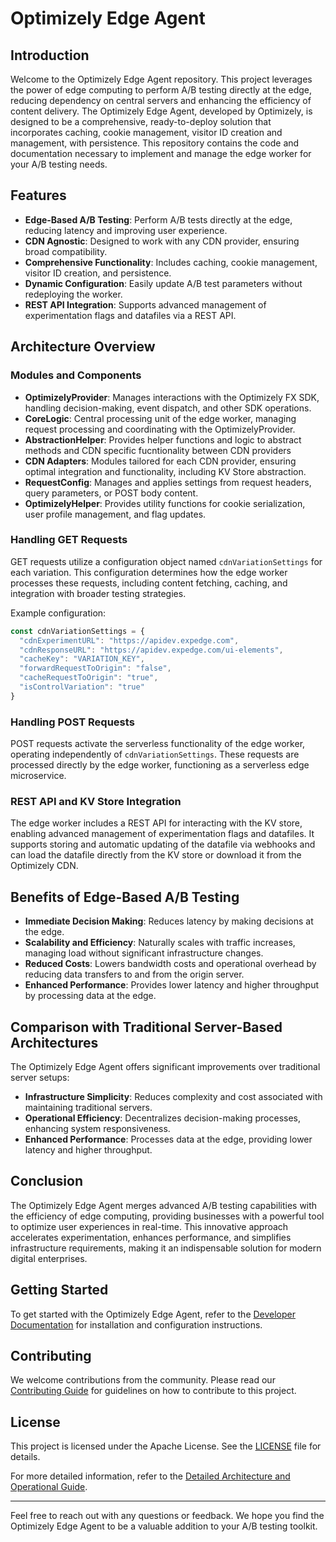 
# Optimizely Edge Agent

## Introduction

Welcome to the Optimizely Edge Agent repository. This project leverages the power of edge computing to perform A/B testing directly at the edge, reducing dependency on central servers and enhancing the efficiency of content delivery. The Optimizely Edge Agent, developed by Optimizely, is designed to be a comprehensive, ready-to-deploy solution that incorporates caching, cookie management, visitor ID creation and management, with persistence. This repository contains the code and documentation necessary to implement and manage the edge worker for your A/B testing needs.

## Features

- **Edge-Based A/B Testing**: Perform A/B tests directly at the edge, reducing latency and improving user experience.
- **CDN Agnostic**: Designed to work with any CDN provider, ensuring broad compatibility.
- **Comprehensive Functionality**: Includes caching, cookie management, visitor ID creation, and persistence.
- **Dynamic Configuration**: Easily update A/B test parameters without redeploying the worker.
- **REST API Integration**: Supports advanced management of experimentation flags and datafiles via a REST API.

## Architecture Overview

### Modules and Components

- **OptimizelyProvider**: Manages interactions with the Optimizely FX SDK, handling decision-making, event dispatch, and other SDK operations.
- **CoreLogic**: Central processing unit of the edge worker, managing request processing and coordinating with the OptimizelyProvider.
- **AbstractionHelper**: Provides helper functions and logic to abstract methods and CDN specific fucntionality between CDN providers
- **CDN Adapters**: Modules tailored for each CDN provider, ensuring optimal integration and functionality, including KV Store abstraction.
- **RequestConfig**: Manages and applies settings from request headers, query parameters, or POST body content.
- **OptimizelyHelper**: Provides utility functions for cookie serialization, user profile management, and flag updates.

### Handling GET Requests

GET requests utilize a configuration object named `cdnVariationSettings` for each variation. This configuration determines how the edge worker processes these requests, including content fetching, caching, and integration with broader testing strategies.

Example configuration:
```javascript
const cdnVariationSettings = {
  "cdnExperimentURL": "https://apidev.expedge.com",
  "cdnResponseURL": "https://apidev.expedge.com/ui-elements",
  "cacheKey": "VARIATION_KEY",
  "forwardRequestToOrigin": "false",
  "cacheRequestToOrigin": "true",
  "isControlVariation": "true"
}
```

### Handling POST Requests

POST requests activate the serverless functionality of the edge worker, operating independently of `cdnVariationSettings`. These requests are processed directly by the edge worker, functioning as a serverless edge microservice.

### REST API and KV Store Integration

The edge worker includes a REST API for interacting with the KV store, enabling advanced management of experimentation flags and datafiles. It supports storing and automatic updating of the datafile via webhooks and can load the datafile directly from the KV store or download it from the Optimizely CDN.

## Benefits of Edge-Based A/B Testing

- **Immediate Decision Making**: Reduces latency by making decisions at the edge.
- **Scalability and Efficiency**: Naturally scales with traffic increases, managing load without significant infrastructure changes.
- **Reduced Costs**: Lowers bandwidth costs and operational overhead by reducing data transfers to and from the origin server.
- **Enhanced Performance**: Provides lower latency and higher throughput by processing data at the edge.

## Comparison with Traditional Server-Based Architectures

The Optimizely Edge Agent offers significant improvements over traditional server setups:
- **Infrastructure Simplicity**: Reduces complexity and cost associated with maintaining traditional servers.
- **Operational Efficiency**: Decentralizes decision-making processes, enhancing system responsiveness.
- **Enhanced Performance**: Processes data at the edge, providing lower latency and higher throughput.

## Conclusion

The Optimizely Edge Agent merges advanced A/B testing capabilities with the efficiency of edge computing, providing businesses with a powerful tool to optimize user experiences in real-time. This innovative approach accelerates experimentation, enhances performance, and simplifies infrastructure requirements, making it an indispensable solution for modern digital enterprises.

## Getting Started

To get started with the Optimizely Edge Agent, refer to the [Developer Documentation](https://docs.developers.optimizely.com/feature-experimentation/docs/introduction-to-optimizely-edge-agent) for installation and configuration instructions.

## Contributing

We welcome contributions from the community. Please read our [Contributing Guide](CONTRIBUTING.md) for guidelines on how to contribute to this project.

## License

This project is licensed under the Apache License. See the [LICENSE](LICENSE.md) file for details.

For more detailed information, refer to the [Detailed Architecture and Operational Guide](docs/ARCHITECTURE.md).

---

Feel free to reach out with any questions or feedback. We hope you find the Optimizely Edge Agent to be a valuable addition to your A/B testing toolkit.
